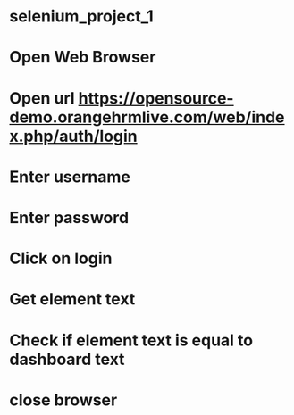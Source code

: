 # selenium_project_1

# Open Web Browser
# Open url https://opensource-demo.orangehrmlive.com/web/index.php/auth/login
# Enter username
# Enter password 
# Click on login
# Get element text
# Check if element text is equal to dashboard text
# close browser
